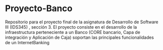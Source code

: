 # Proyecto-Banco
Repositorio para el proyecto final de la asignatura de Desarrollo de Software III (IDS345) , sección 3. El proyecto consiste en el desarrollo de la infraestructura perteneciente a un Banco (CORE bancario, Capa de integración y Aplicación de Caja) soportan las principales funcionalidades de un InternetBanking
